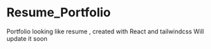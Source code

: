 # Resume_Portfolio
Portfolio looking like resume , created with React and tailwindcss
Will update it soon
